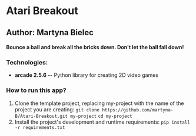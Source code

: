 # Atari Breakout
## Author: Martyna Bielec
#### Bounce a ball and break all the bricks down. Don't let the ball fall down!
### Technologies:
* **arcade 2.5.6 --** Python library for creating 2D video games

### How to run this app?
1. Clone the template project, replacing my-project with the name of the project you are creating: `git clone https://github.com/martyna-B/Atari-Breakout.git my-project` `cd my-project`
2. Install the project's development and runtime requirements: `pip install -r requirements.txt`
